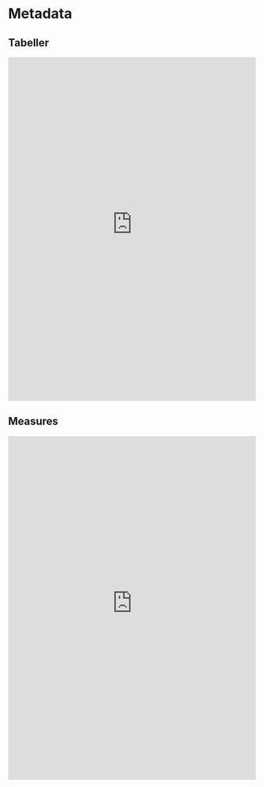 # Metadata

## Tabeller
<center>
<iframe width="100%" height="700" frameborder="0" scrolling="no" src="https://regionh-my.sharepoint.com/personal/nicolai_schmidt_01_regionh_dk1/_layouts/15/Doc.aspx?sourcedoc={c7c4140c-dc3a-4d83-955c-b6ae4c7ba5db}&action=embedview&wdAllowInteractivity=False&wdHideGridlines=True&wdHideHeaders=True&wdInConfigurator=True&wdInConfigurator=True&edesNext=true&edrtees6=false&resen=false&ed1JS=false&wdHideSheetTabs=True&Item=measures&ActiveCell=A1000"></iframe>
</center>
 
 <!--
<center>
<iframe width="100%" height="700" frameborder="0" scrolling="no" src="https://regionh-my.sharepoint.com/personal/nicolai_schmidt_01_regionh_dk1/_layouts/15/Doc.aspx?sourcedoc={c7c4140c-dc3a-4d83-955c-b6ae4c7ba5db}&action=embedview&wdAllowInteractivity=False&wdHideGridlines=True&wdHideHeaders=True&wdInConfigurator=True&wdInConfigurator=True&edesNext=true&edrtees6=false&resen=false&ed1JS=false&wdHideSheetTabs=True&Item=tables&ActiveCell=A1000"></iframe>
</center>
-->




## Measures
<center>
<iframe width="100%" height="700" frameborder="0" scrolling="no" src="https://regionh-my.sharepoint.com/personal/nicolai_schmidt_01_regionh_dk1/_layouts/15/Doc.aspx?sourcedoc={c7c4140c-dc3a-4d83-955c-b6ae4c7ba5db}&action=embedview&wdAllowInteractivity=False&wdHideGridlines=True&wdHideHeaders=True&wdInConfigurator=True&wdInConfigurator=True&edesNext=true&edrtees6=false&resen=false&ed1JS=false&wdHideSheetTabs=True&Item=measures&ActiveCell=A1000"></iframe>
</center>



<!--
&action=embedview
&wdAllowInteractivity=False
&wdHideGridlines=True
&wdHideHeaders=True
&wdInConfigurator=True
&wdInConfigurator=True
&edesNext=true
&edrtees6=false
&resen=false
&ed1JS=false
&wdHideSheetTabs=True
&Item=measures
&ActiveCell=A1000
-->

